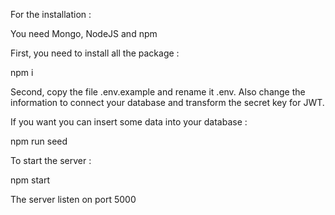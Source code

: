 For the installation :

You need Mongo, NodeJS and npm


First, you need to install all the package :

npm i

Second, copy the file .env.example and rename it .env.
Also change the information to connect your database and transform the secret key for JWT.


If you want you can insert some data into your database :

npm run seed


To start the server :

npm start


The server listen on port 5000
